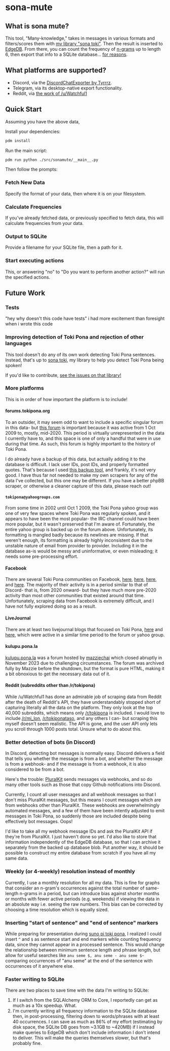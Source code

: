 # sona-mute

<div align="center">

<!-- ![Test workflow for this library](https://github.com/gregdan3/sona-mute/workflows/Tests/badge.svg) -->

</div>

## What is sona mute?

This tool, "Many-knowledge," takes in messages in various formats and filters/scores them with [my library "sona toki"](https://github.com/gregdan3/sona-toki). Then the result is inserted to [EdgeDB](https://www.edgedb.com/). From there, you can count the frequency of [n-grams](https://en.wikipedia.org/wiki/N-gram) up to length 6, then export that info to a SQLite database... [for reasons](https://github.com/phiresky/sql.js-httpvfs).

## What platforms are supported?

- Discord, via the [DiscordChatExporter by Tyrrrz](https://github.com/Tyrrrz/DiscordChatExporter).
- Telegram, via its desktop-native export functionality.
- Reddit, via [the work of /u/Watchful1](https://www.reddit.com/r/pushshift/comments/1akrhg3/separate_dump_files_for_the_top_40k_subreddits/)

## Quick Start

Assuming you have the above data,

Install your dependencies:

```sh
pdm install
```

Run the main script:

```sh
pdm run python ./src/sonamute/__main__.py
```

Then follow the prompts:

### Fetch New Data

Specify the format of your data, then where it is on your filesystem.

### Calculate Frequencies

If you've already fetched data, or previously specified to fetch data, this will calculate frequencies from your data.

### Output to SQLite

Provide a filename for your SQLite file, then a path for it.

### Start executing actions

This, or answering "no" to "Do you want to perform another action?" will run the specified actions.

## Future Work

### Tests

"hey why doesn't this code have tests" i had more excitement than foresight when i wrote this code

### Improving detection of Toki Pona and rejection of other languages

This tool doesn't do any of its own work detecting Toki Pona sentences. Instead, that's up to [sona toki](https://github.com/gregdan3/sona-toki), my library to help you detect Toki Pona being spoken!

If you'd like to contribute, [see the issues on that library!](https://github.com/gregdan3/sona-toki/issues)

### More platforms

This is in order of how important the platform is to include!

#### forums.tokipona.org

To an outsider, it may seem odd to want to include a specific singular forum in this data- but [this forum](http://forums.tokipona.org) is important because it was active from 1 Oct 2009 to, mostly, mid-2020. This period is virtually unrepresented in the data I currently have to, and this space is one of only a handful that were in use during that time. As such, this forum is highly important to the history of Toki Pona.

I do already have a backup of this data, but actually adding it to the database is difficult. I lack user IDs, post IDs, and properly formatted quotes. That's because I used [this backup tool](https://github.com/Dascienz/phpBB-forum-scraper), and frankly, it's not very good. I have thus far not needed to make my own scrapers for any of the data I've collected, but this one may be different. If you have a better phpBB scraper, or otherwise a cleaner capture of this data, please reach out!

#### `tokipona@yahoogroups.com`

From some time in 2002 until Oct 1 2009, the Toki Pona yahoo group was one of very few spaces where Toki Pona was regularly spoken, and it appears to have been the most popular- the IRC channel could have been more popular, but it wasn't preserved that I'm aware of. Fortunately, the entire yahoo group is backed up on the forum above. Unfortunately, its formatting is mangled badly because its newlines are missing. If that weren't enough, its formatting is already highly inconsistent due to the unstable nature of email from provider to provider. Including it in the database as-is would be messy and uninformative, or even misleading; it needs some pre-processing effort.

#### Facebook

There are several Toki Pona communities on Facebook, [here](https://www.facebook.com/groups/sitelen), [here](https://www.facebook.com/groups/1590434267942176/), [here](https://www.facebook.com/groups/543153192468898/), and [here](https://www.facebook.com/groups/2424398856/). The majority of their activity is in a period similar to that of Discord- that is, from 2020 onward- but they have much more pre-2020 activity than most other communities that existed around that time. Unfortunately, scraping data from Facebook is extremely difficult, and I have not fully explored doing so as a result.

#### LiveJournal

There are at least two livejournal blogs that focused on Toki Pona, [here](https://tokipona.livejournal.com/) and [here](https://ru-tp.livejournal.com/), which were active in a similar time period to the forum or yahoo group.

#### kulupu.pona.la

[kulupu.pona.la](https://archive.org/details/kulupu.pona.la) was a forum hosted by [mazziechai](https://github.com/mazziechai/) which closed abruptly in November 2023 due to challenging circumstances. The forum was archived fully by Mazzie before the shutdown, but the format is pure HTML, making it a bit obnoxious to get the necessary data out of it.

#### Reddit (subreddits other than /r/tokipona)

While /u/Watchful1 has done an admirable job of scraping data from Reddit after the death of Reddit's API, they have understandably stopped short of capturing literally all the data on the platform. They only look at the top 40,000 subreddits, which means only [/r/tokipona](http://reddit.com/r/tokipona) is included. I would love to include [/r/mi_lon](https://www.reddit.com/r/mi_lon/), [/r/tokiponataso](https://www.reddit.com/r/tokiponataso/), and any others I can- but scraping this myself doesn't seem realistic. The API is gone, and the user API only lets you scroll through 1000 posts total. Unsure what to do about this.

### Better detection of bots (in Discord)

In Discord, detecting bot messages is normally easy. Discord delivers a field that tells you whether the message is from a bot, and whether the message is from a webhook- and if the message is from a webhook, it is also considered to be from a bot.

Here's the trouble: [PluralKit](https://pluralkit.me/) sends messages via webhooks, and so do many other tools such as those that copy Github notifications into Discord.

Currently, I count all user messages and all webhook messages so that I don't miss PluralKit messages, but this means I count messages which are from webhooks other than PluralKit. These webhooks are overwhelmingly automated messages, and a few of them have been intently adjusted to emit messages in Toki Pona, so suddenly those are included despite being effectively bot messages. Oops!

I'd like to take all my webhook message IDs and ask the PluralKit API if they're from PluralKit. I just haven't done so yet. I'd also like to store that information independently of the EdgeDB database, so that I can archive it separately from the backed up database blob. Put another way, it should be possible to construct my entire database from scratch if you have all my same data.

### Weekly (or 4-weekly) resolution instead of monthly

Currently, I use a monthly resolution for all my data. This is fine for graphs that consider an n-gram's occurrences against the total number of same-length n-grams in a period, but can introduce bias against shorter months or months with fewer active periods (e.g. weekends) if viewing the data in an absolute way i.e. seeing the raw numbers. This bias can be corrected by choosing a time resolution which is equally sized.

### Inserting "start of sentence" and "end of sentence" markers

While preparing for presentation during [suno pi toki pona](https://suno.pona.la/2024/), I realized I could insert `^` and `$` as sentence start and end markers while counting frequency data, since they cannot appear in a processed sentence. This would change the relationship between minimum sentence length and phrase length, but allow for useful searches like `anu seme $, anu seme - anu seme $`- comparing occurrences of "anu seme" at the end of the sentence with occurrences of it anywhere else.

### Faster writing to SQLite

There are two places to save time with the data I'm writing to SQLite:

1. If I switch from the SQLAlchemy ORM to Core, I reportedly can get as much as a 10x speedup. What.
2. I'm currently writing all frequency information to the SQLite database then, in post-processing, filtering down to words/phrases with at least 40 occurrences. I can save as much as 86% of my effort (estimating by disk space, the SQLite DB goes from ~3.1GB to ~420MB) if I instead make queries to EdgeDB which don't include information I don't intend to deliver. This will make the queries themselves slower, but that's probably fine.
